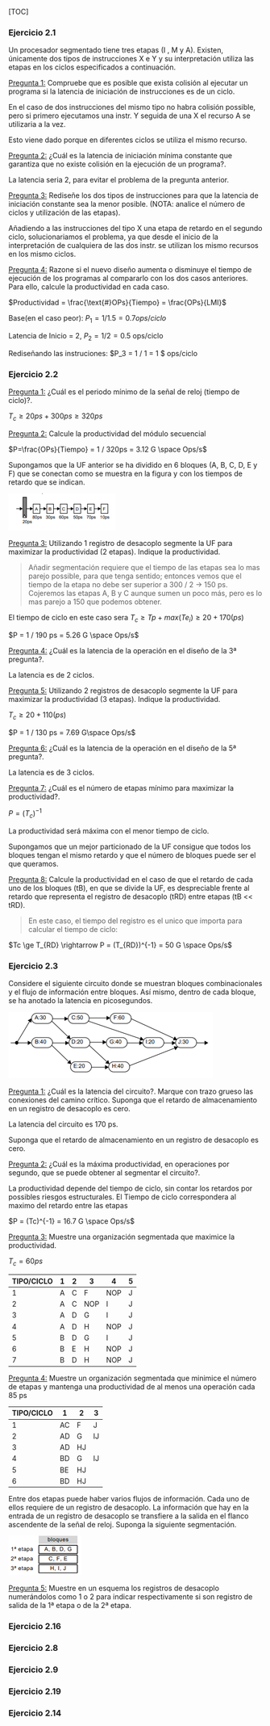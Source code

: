 [TOC]

### Ejercicio 2.1

Un procesador segmentado tiene tres etapas (I , M y A). Existen, únicamente dos tipos de instrucciones X e Y y su interpretación utiliza las etapas en los ciclos especificados a continuación.

<u>Pregunta 1:</u> Compruebe que es posible que exista colisión al ejecutar un programa si la latencia de iniciación de instrucciones es de un ciclo.

En el caso de dos instrucciones del mismo tipo no habra colisión possible, pero si primero ejecutamos una instr. Y seguida de una X el recurso A se utilizaria a la vez.

Esto viene dado porque en diferentes ciclos se utiliza el mismo recurso.



<u>Pregunta 2:</u> ¿Cuál es la latencia de iniciación mínima constante que garantiza que no existe colisión en la ejecución de un programa?. 

La latencia seria 2, para evitar el problema de la pregunta anterior.

<u>Pregunta 3:</u> Rediseñe los dos tipos de instrucciones para que la latencia de iniciación constante sea la menor posible. (NOTA: analice el número de ciclos y utilización de las etapas). 

Añadiendo a las instrucciones del tipo X una etapa de retardo en el segundo ciclo, solucionariamos el problema, ya que desde el inicio de la interpretación de cualquiera de las dos instr. se utilizan los mismo recursos en los mismo ciclos.

<u>Pregunta 4:</u> Razone si el nuevo diseño aumenta o disminuye el tiempo de ejecución de los programas al compararlo con los dos casos anteriores. Para ello, calcule la productividad en cada caso.

$Productividad = \frac{\text{#}OPs}{Tiempo}  = \frac{OPs}{LMI}$

Base(en el caso peor): $P_1 = 1/1.5 = 0.7 ops/ciclo$

Latencia de Inicio = 2, $P_2 = 1/2 = 0.5$ ops/ciclo

Rediseñando las instruciones: $P_3 = 1 / 1 = 1 $ ops/ciclo

### Ejercicio 2.2

<u>Pregunta 1:</u> ¿Cuál es el periodo mínimo de la señal de reloj (tiempo de ciclo)?. 

$T_c \ge 20ps+300ps \ge 320 ps$

<u>Pregunta 2:</u> Calcule la productividad del módulo secuencial

$P=\frac{OPs}{Tiempo} = 1 / 320ps = 3.12 G \space Ops/s$

Supongamos que la UF anterior se ha dividido en 6 bloques (A, B, C, D, E y F) que se conectan como se muestra en la figura y con los tiempos de retardo que se indican.

![img](2.2Eje)

<u>Pregunta 3:</u> Utilizando 1 registro de desacoplo segmente la UF para maximizar la productividad (2 etapas). Indique la productividad.

> Añadir segmentación requiere que el tiempo de las etapas sea lo mas parejo possible, para que tenga sentido; entonces vemos que el tiempo de la etapa no debe ser superior a 300 / 2 -> 150 ps. Cojeremos las etapas A, B y C aunque sumen un poco más, pero es lo mas parejo a 150 que podemos obtener.

El tiempo de ciclo en este caso sera $T_c \ge Tp + max(Te_i) \ge 20 + 170(ps)$ 

$P = 1 / 190 ps = 5.26 G \space Ops/s$

<u>Pregunta 4:</u> ¿Cuál es la latencia de la operación en el diseño de la 3ª pregunta?.

La latencia es de 2 ciclos.

<u>Pregunta 5:</u> Utilizando 2 registros de desacoplo segmente la UF para maximizar la productividad (3 etapas). Indique la productividad.

$T_c \ge 20 + 110 (ps)$

$P = 1 / 130 ps = 7.69 G\space Ops/s$

<u>Pregunta 6:</u> ¿Cuál es la latencia de la operación en el diseño de la 5ª pregunta?. 

La latencia es de 3 ciclos.

<u>Pregunta 7:</u> ¿Cuál es el número de etapas mínimo para maximizar la productividad?.

$P = (T_c)^{-1}$

La productividad será máxima con el menor tiempo de ciclo.

Supongamos que un mejor particionado de la UF consigue que todos los bloques tengan el mismo retardo y que el número de bloques puede ser el que queramos.

<u>Pregunta 8:</u> Calcule la productividad en el caso de que el retardo de cada uno de los bloques (tB), en que se divide la UF, es despreciable frente al retardo que representa el registro de desacoplo (tRD) entre etapas (tB << tRD).

> En este caso, el tiempo del registro es el unico que importa para calcular el tiempo de ciclo:

$Tc \ge T_{RD} \rightarrow P = (T_{RD})^{-1} = 50 G \space  Ops/s$

### Ejercicio 2.3

Considere el siguiente circuito donde se muestran bloques combinacionales y el flujo de información entre bloques. Así mismo, dentro de cada bloque, se ha anotado la latencia en picosegundos.

![img](2.3Eje)

<u>Pregunta 1:</u> ¿Cuál es la latencia del circuito?. Marque con trazo grueso las conexiones del camino crítico. Suponga que el retardo de almacenamiento en un registro de desacoplo es cero. 

La latencia del circuito es 170 ps.

Suponga que el retardo de almacenamiento en un registro de desacoplo es cero.

<u>Pregunta 2:</u> ¿Cuál es la máxima productividad, en operaciones por segundo, que se puede obtener al segmentar el circuito?. 

La productividad depende del tiempo de ciclo, sin contar los retardos por possibles riesgos estructurales. El Tiempo de ciclo correspondera al maximo del retardo entre las etapas

$P = (Tc)^{-1} = 16.7 G \space Ops/s$

<u>Pregunta 3:</u> Muestre una organización segmentada que maximice la productividad.

$T_c = 60ps$

| TIPO/CICLO | 1    | 2    | 3    | 4    | 5    |
| ---------- | ---- | ---- | ---- | ---- | ---- |
| 1          | A    | C    | F    | NOP  | J    |
| 2          | A    | C    | NOP  | I    | J    |
| 3          | A    | D    | G    | I    | J    |
| 4          | A    | D    | H    | NOP  | J    |
| 5          | B    | D    | G    | I    | J    |
| 6          | B    | E    | H    | NOP  | J    |
| 7          | B    | D    | H    | NOP  | J    |

<u>Pregunta 4:</u> Muestre un organización segmentada que minimice el número de etapas y mantenga una productividad de al menos una operación cada 85 ps


| TIPO/CICLO | 1    | 2    | 3    |
| ---------- | ---- | ---- | ---- |
| 1          | AC   | F    | J    |
| 2          | AD   | G    | IJ   |
| 3          | AD   | HJ   |      |
| 4          | BD   | G    | IJ   |
| 5          | BE   | HJ   |      |
| 6          | BD   | HJ   |      |

Entre dos etapas puede haber varios flujos de información. Cada uno de ellos requiere de un registro de desacoplo. La información que hay en la entrada de un registro de desacoplo se transfiere a la salida en el flanco ascendente de la señal de reloj. Suponga la siguiente segmentación.

![img](2.2Eje2)

<u>Pregunta 5:</u> Muestre en un esquema los registros de desacoplo numerándolos como 1 o 2 para indicar respectivamente si son registro de salida de la 1ª etapa o de la 2ª etapa.



### Ejercicio 2.16

### Ejercicio 2.8

### Ejercicio 2.9

### Ejercicio 2.19

### Ejercicio 2.14